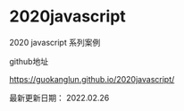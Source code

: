 # 2020javascript
2020 javascript 系列案例



github地址

https://guokanglun.github.io/2020javascript/

最新更新日期： 2022.02.26
